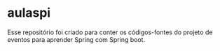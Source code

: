# aulaspi

Esse repositório foi criado para conter os códigos-fontes do projeto de eventos para aprender Spring com Spring boot.
